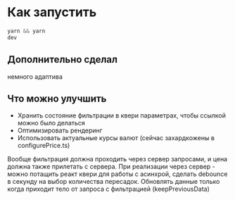 # Как запустить

```javascript
yarn && yarn
dev
```
## Дополнительно сделал
немного адаптива

## Что можно улучшить

* Хранить состояние фильтрации в квери параметрах, чтобы ссылкой можно было делаться
* Оптимизировать рендеринг
* Использовать актуальные курсы валют (сейчас захардкожены в configurePrice.ts)

Вообще фильтрация должна проходить через сервер запросами, и цена должна также прилетать с сервера.
При реализации через сервер - можно потащить реакт квери для работы с асинхрой, сделать debounce в секунду на выбор
количества пересадок. Обновлять данные только когда приходит тело от запроса с фильтрацией (keepPreviousData)
